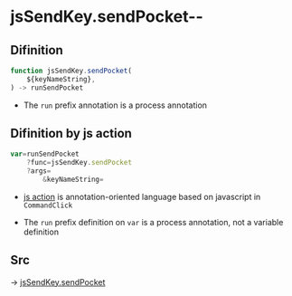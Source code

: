 # jsSendKey.sendPocket--

## Difinition

```js.js
function jsSendKey.sendPocket(
	${keyNameString},
) -> runSendPocket
```

- The `run` prefix annotation is a process annotation


## Difinition by js action

```js.js
var=runSendPocket
	?func=jsSendKey.sendPocket
	?args=
		&keyNameString=
```

- [js action](#) is annotation-oriented language based on javascript in `CommandClick`

- The `run` prefix definition on `var` is a process annotation, not a variable definition

## Src

-> [jsSendKey.sendPocket](https://github.com/puutaro/CommandClick/blob/master/app/src/main/java/com/puutaro/commandclick/fragment_lib/terminal_fragment/js_interface/JsSendKey.kt#L22)



